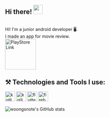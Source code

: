 <h2 align="left">
  <br>Hi there! <img src="https://user-images.githubusercontent.com/42378118/110234147-e3259600-7f4e-11eb-95be-0c4047144dea.gif" width="30"><br>
</h2>   
  <br> Hi! I'm a junior android developer 🖥️.
  <br> I made an app for movie review.
  <br>
  <a href="https://play.google.com/store/apps/details?id=com.woongsnote.mcb">
    <img alt="PlayStore Link" width="100px" src="https://www.vectorlogo.zone/logos/google_play/google_play-ar21.svg" />
  </a>
  

## ⚒️ Technologies and Tools I use:  

<p>
  
  <img src="https://www.vectorlogo.zone/logos/android/android-icon.svg" alt="kotlin" width="32" height="32"/> 
  
  <img src="https://www.vectorlogo.zone/logos/kotlinlang/kotlinlang-icon.svg" alt="kotlin" width="32" height="32"/> 

  <img src="https://www.vectorlogo.zone/logos/flutterio/flutterio-icon.svg" alt="flutter" width="32" height="32"/>
 
  <img src="https://www.vectorlogo.zone/logos/firebase/firebase-icon.svg" alt="firebase" width="32" height="32"/>
</p>

![woongsnote's GitHub stats](https://github-readme-stats.vercel.app/api?username=woongsnote&show_icons=true&theme=github_dark)
  
